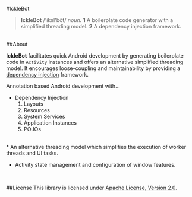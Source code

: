 #IckleBot

> **IckleBot** /'ikəl'bôt/ <em>noun.</em> <b>1</b> A boilerplate code generator with a 
simplified threading model. <b>2</b> A dependency injection framework.</p>   

<br/>
##About

**IckleBot** facilitates quick Android development by generating boilerplate code in 
`Activity` instances and offers an alternative simplified threading model. It encourages 
loose-coupling and maintainability by providing a [dependency injection](http://en.wikipedia.org/wiki/Dependency_injection) 
framework.   
   
Annotation based Android development with...
   
* Dependency Injection   
	1. Layouts
	2. Resources
	3. System Services
	4. Application Instances
	5. POJOs   
<br/>
* An alternative threading model which simplifies the execution of worker threads and 
UI tasks.   

* Activity state management and configuration of window features.   
<br/>

##License
This library is licensed under [Apache License, Version 2.0](http://www.apache.org/licenses/LICENSE-2.0.html).
